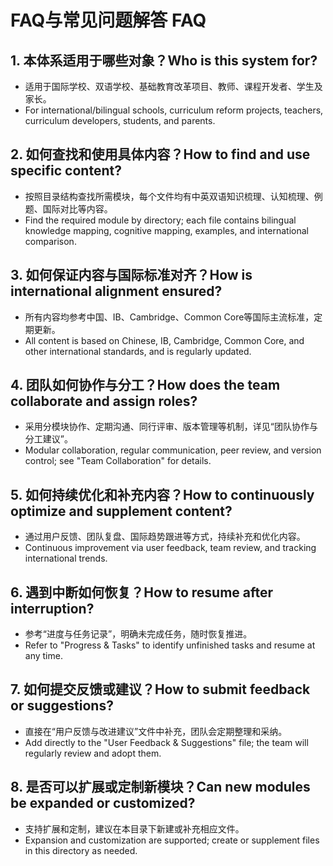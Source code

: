 # FAQ与常见问题解答 FAQ

## 1. 本体系适用于哪些对象？Who is this system for?

- 适用于国际学校、双语学校、基础教育改革项目、教师、课程开发者、学生及家长。
- For international/bilingual schools, curriculum reform projects, teachers, curriculum developers, students, and parents.

## 2. 如何查找和使用具体内容？How to find and use specific content?

- 按照目录结构查找所需模块，每个文件均有中英双语知识梳理、认知梳理、例题、国际对比等内容。
- Find the required module by directory; each file contains bilingual knowledge mapping, cognitive mapping, examples, and international comparison.

## 3. 如何保证内容与国际标准对齐？How is international alignment ensured?

- 所有内容均参考中国、IB、Cambridge、Common Core等国际主流标准，定期更新。
- All content is based on Chinese, IB, Cambridge, Common Core, and other international standards, and is regularly updated.

## 4. 团队如何协作与分工？How does the team collaborate and assign roles?

- 采用分模块协作、定期沟通、同行评审、版本管理等机制，详见“团队协作与分工建议”。
- Modular collaboration, regular communication, peer review, and version control; see "Team Collaboration" for details.

## 5. 如何持续优化和补充内容？How to continuously optimize and supplement content?

- 通过用户反馈、团队复盘、国际趋势跟进等方式，持续补充和优化内容。
- Continuous improvement via user feedback, team review, and tracking international trends.

## 6. 遇到中断如何恢复？How to resume after interruption?

- 参考“进度与任务记录”，明确未完成任务，随时恢复推进。
- Refer to "Progress & Tasks" to identify unfinished tasks and resume at any time.

## 7. 如何提交反馈或建议？How to submit feedback or suggestions?

- 直接在“用户反馈与改进建议”文件中补充，团队会定期整理和采纳。
- Add directly to the "User Feedback & Suggestions" file; the team will regularly review and adopt them.

## 8. 是否可以扩展或定制新模块？Can new modules be expanded or customized?

- 支持扩展和定制，建议在本目录下新建或补充相应文件。
- Expansion and customization are supported; create or supplement files in this directory as needed.
